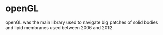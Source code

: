 # openGL

openGL was the main library used to navigate big patches of solid bodies and lipid membranes used between 2006 and 2012.


